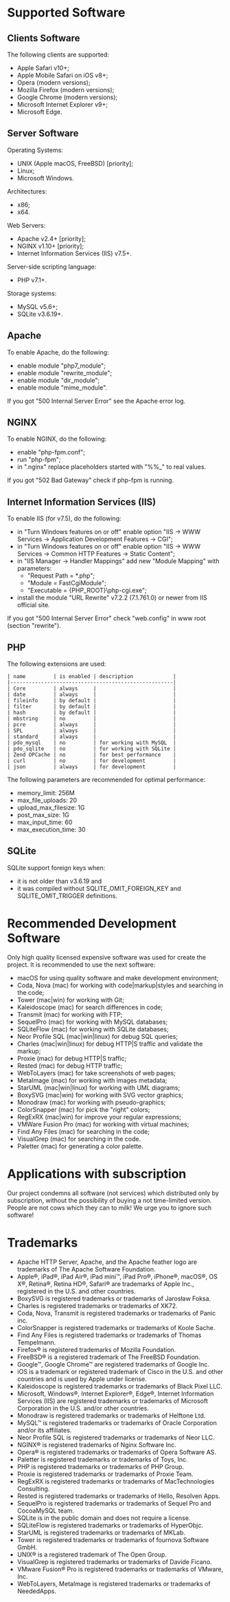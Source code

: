 

Supported Software
=====================================================================


Clients Software
---------------------------------------------------------------------

The following clients are supported:
- Apple Safari v10+;
- Apple Mobile Safari on iOS v8+;
- Opera           (modern versions);
- Mozilla Firefox (modern versions);
- Google Chrome   (modern versions);
- Microsoft Internet Explorer v9+;
- Microsoft Edge.


Server Software
---------------------------------------------------------------------

Operating Systems:
- UNIX (Apple macOS, FreeBSD) [priority];
- Linux;
- Microsoft Windows.

Architectures:
- x86;
- x64.

Web Servers:
- Apache v2.4+ [priority];
- NGINX v1.10+ [priority];
- Internet Information Services (IIS) v7.5+.

Server-side scripting language:
- PHP v7.1+.

Storage systems:
- MySQL v5.6+;
- SQLite v3.6.19+.


Apache
---------------------------------------------------------------------

To enable Apache, do the following:
- enable module "php7_module";
- enable module "rewrite_module";
- enable module "dir_module";
- enable module "mime_module".

If you got "500 Internal Server Error" see the Apache error log.


NGINX
---------------------------------------------------------------------

To enable NGINX, do the following:
- enable "php-fpm.conf";
- run "php-fpm";
- in ".nginx" replace placeholders started with "%%_" to real values.

If you got "502 Bad Gateway" check if php-fpm is running.


Internet Information Services (IIS)
---------------------------------------------------------------------

To enable IIS (for v7.5), do the following:
- in "Turn Windows features on or off" enable option "IIS → WWW Services → Application Development Features → CGI";
- in "Turn Windows features on or off" enable option "IIS → WWW Services → Common HTTP Features → Static Content";
- in "IIS Manager → Handler Mappings" add new "Module Mapping" with parameters:
  - "Request Path = *.php";
  - "Module = FastCgiModule";
  - "Executable = {PHP_ROOT}\php-cgi.exe";
- install the module "URL Rewrite" v7.2.2 (7.1.761.0) or newer
  from IIS official site.

If you got "500 Internal Server Error" check "web.config"
in www root (section "rewrite").


PHP
---------------------------------------------------------------------

The following extensions are used:

    | name         | is enabled | description             |
    |-----------------------------------------------------|
    | Core         | always     |                         |
    | date         | always     |                         |
    | fileinfo     | by default |                         |
    | filter       | by default |                         |
    | hash         | by default |                         |
    | mbstring     | no         |                         |
    | pcre         | always     |                         |
    | SPL          | always     |                         |
    | standard     | always     |                         |
    | pdo_mysql    | no         | for working with MySQL  |
    | pdo_sqlite   | no         | for working with SQLite |
    | Zend OPCache | no         | for best performance    |
    | curl         | no         | for development         |
    | json         | always     | for development         |

The following parameters are recommended for optimal performance:
- memory_limit: 256M
- max_file_uploads: 20
- upload_max_filesize: 1G
- post_max_size: 1G
- max_input_time: 60
- max_execution_time: 30


SQLite
---------------------------------------------------------------------

SQLite support foreign keys when:
- it is not older than v3.6.19 and
- it was compiled without SQLITE_OMIT_FOREIGN_KEY
  and SQLITE_OMIT_TRIGGER definitions.


Recommended Development Software
=====================================================================

Only high quality licensed expensive software was used for create the project.
It is recommended to use the next software:
- macOS for using quality software and make development environment;
- Coda, Nova (mac) for working with code|markup|styles and searching in the code;
- Tower (mac|win) for working with Git;
- Kaleidoscope (mac) for search differences in code;
- Transmit (mac) for working with FTP;
- SequelPro (mac) for working with MySQL databases;
- SQLiteFlow (mac) for working with SQLite databases;
- Neor Profile SQL (mac|win|linux) for debug SQL queries;
- Charles (mac|win|linux) for debug HTTP|S traffic and validate the markup;
- Proxie (mac) for debug HTTP|S traffic;
- Rested (mac) for debug HTTP traffic;
- WebToLayers (mac) for take screenshots of web pages;
- MetaImage (mac) for working with images metadata;
- StarUML (mac|win|linux) for working with UML diagrams;
- BoxySVG (mac|win) for working with SVG vector graphics;
- Monodraw (mac) for working with pseudo-graphics;
- ColorSnapper (mac) for pick the "right" colors;
- RegExRX (mac|win) for improve your regular expressions;
- VMWare Fusion Pro (mac) for working with virtual machines;
- Find Any Files (mac) for searching in the code;
- VisualGrep (mac) for searching in the code.
- Paletter (mac) for generating a color palette.


Applications with subscription
=====================================================================

Our project condemns all software (not services) which distributed
only by subscription, without the possibility of buying a not time-limited
version. People are not cows which they can to milk! We urge you to
ignore such software!


Trademarks
=====================================================================

- Apache HTTP Server, Apache, and the Apache feather logo are trademarks of The Apache Software Foundation.
- Apple®, iPad®, iPad Air®, iPad mini™, iPad Pro®, iPhone®, macOS®, OS X®, Retina®, Retina HD®, Safari® are trademarks of Apple Inc., registered in the U.S. and other countries.
- BoxySVG is registered trademarks or trademarks of Jarosław Foksa.
- Charles is registered trademarks or trademarks of XK72.
- Coda, Nova, Transmit is registered trademarks or trademarks of Panic inc.
- ColorSnapper is registered trademarks or trademarks of Koole Sache.
- Find Any Files is registered trademarks or trademarks of Thomas Tempelmann.
- Firefox® is registered trademarks of Mozilla Foundation.
- FreeBSD® is a registered trademark of The FreeBSD Foundation.
- Google™, Google Chrome™ are registered trademarks of Google Inc.
- iOS is a trademark or registered trademark of Cisco in the U.S. and other countries and is used by Apple under license.
- Kaleidoscope is registered trademarks or trademarks of Black Pixel LLC.
- Microsoft, Windows®, Internet Explorer®, Edge®, Internet Information Services (IIS) are registered trademarks or trademarks of Microsoft Corporation in the U.S. and/or other countries.
- Monodraw is registered trademarks or trademarks of Helftone Ltd.
- MySQL™ is registered trademarks or trademarks of Oracle Corporation and/or its affiliates.
- Neor Profile SQL is registered trademarks or trademarks of Neor LLC.
- NGINX® is registered trademarks of Nginx Software Inc.
- Opera® is registered trademarks or trademarks of Opera Software AS.
- Paletter is registered trademarks or trademarks of Toys, Inc.
- PHP is registered trademarks or trademarks of PHP Group.
- Proxie is registered trademarks or trademarks of Proxie Team.
- RegExRX is registered trademarks or trademarks of MacTechnologies Consulting.
- Rested is registered trademarks or trademarks of Hello, Resolven Apps.
- SequelPro is registered trademarks or trademarks of Sequel Pro and CocoaMySQL team.
- SQLite is in the public domain and does not require a license.
- SQLiteFlow is registered trademarks or trademarks of HyperObjc.
- StarUML is registered trademarks or trademarks of MKLab.
- Tower is registered trademarks or trademarks of fournova Software GmbH.
- UNIX® is a registered trademark of The Open Group.
- VisualGrep is registered trademarks or trademarks of Davide Ficano.
- VMware Fusion® Pro is registered trademarks or trademarks of VMware, Inc.
- WebToLayers, MetaImage is registered trademarks or trademarks of NeededApps.

